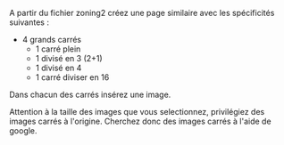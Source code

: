 A partir du fichier zoning2 créez une page similaire avec les spécificités suivantes :
- 4 grands carrés
	- 1 carré plein
	- 1 divisé en 3 (2+1)
 	- 1 divisé en 4
	- 1 carré diviser en 16

Dans chacun des carrés insérez une image.

Attention à la taille des images que vous selectionnez, privilégiez des images carrés à l'origine. Cherchez donc des images carrés à l'aide de google.
